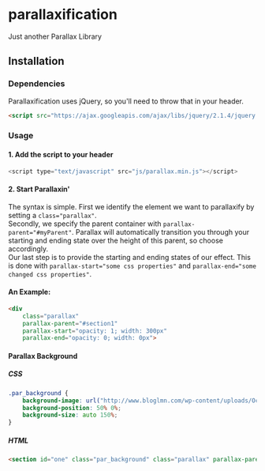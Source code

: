 # parallaxification
Just another Parallax Library

## Installation
### Dependencies 
Parallaxification uses jQuery, so you'll need to throw that in your header.
```html
<script src="https://ajax.googleapis.com/ajax/libs/jquery/2.1.4/jquery.min.js"></script>
``` 

### Usage
#### 1. Add the script to your header

```javascript 
<script type="text/javascript" src="js/parallax.min.js"></script>
```

#### 2. Start Parallaxin' 

The syntax is simple. First we identify the element we want to parallaxify by setting a `class="parallax"`. <br/>
Secondly, we specify the parent container with ``` parallax-parent="#myParent" ```. Parallax will automatically transition you through your starting and ending state over the height of this parent, so choose accordingly. <br/>
Our last step is to provide the starting and ending states of our effect. This is done with `parallax-start="some css properties"` and `parallax-end="some changed css properties"`. 

#### An Example: 
```html 
<div 
	class="parallax" 
	parallax-parent="#section1" 
	parallax-start="opacity: 1; width: 300px" 
	parallax-end="opacity: 0; width: 0px">
```

#### Parallax Background

##### CSS
```css
.par_background {
	background-image: url("http://www.bloglmn.com/wp-content/uploads/Ocean1.jpg");
	background-position: 50% 0%;
	background-size: auto 150%;
}
```

##### HTML
```html 
<section id="one" class="par_background" class="parallax" parallax-parent="#one" parallax-start="background-position: 50% 0%" parallax-end="background-position: 50% -50%"></section>
```

